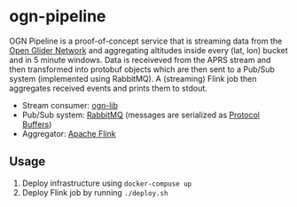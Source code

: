 # ogn-pipeline

OGN Pipeline is a proof-of-concept service that is streaming data from the
[Open Glider Network](https://glidernet.org) and aggregating altitudes inside every
(lat, lon) bucket and in 5 minute windows. Data is receiveved from the APRS
stream and then transformed into protobuf objects which are then sent to a
Pub/Sub system (implemented using RabbitMQ). A (streaming) Flink job then
aggregates received events and prints them to stdout.

- Stream consumer: [ogn-lib](https://github.com/akolar/ogn-lib)
- Pub/Sub system: [RabbitMQ](https://www.rabbitmq.com/) (messages are serialized
as [Protocol Buffers](https://developers.google.com/protocol-buffers/))
- Aggregator: [Apache Flink](https://flink.apache.org/)

## Usage

1. Deploy infrastructure using `docker-compuse up`
2. Deploy Flink job by running `./deploy.sh`
